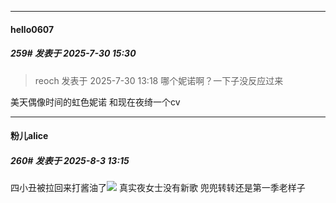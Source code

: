﻿
*****

####  hello0607  
##### 259#       发表于 2025-7-30 15:30

<blockquote>reoch 发表于 2025-7-30 13:18
哪个妮诺啊？一下子没反应过来</blockquote>
美天偶像时间的虹色妮诺 和现在夜绮一个cv

*****

####  粉儿alice  
##### 260#       发表于 2025-8-3 13:15

四小丑被拉回来打酱油了<img src="https://static.stage1st.com/image/smiley/face2017/049.png" referrerpolicy="no-referrer">
真实夜女士没有新歌
兜兜转转还是第一季老样子

